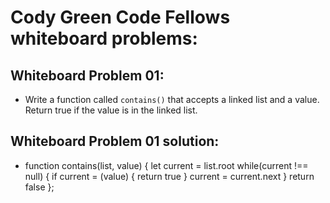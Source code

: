 # Cody Green Code Fellows whiteboard problems:

## Whiteboard Problem 01:

* Write a function called `contains()` that accepts a
linked list and a value. Return true if the value is 
in the linked list.



## Whiteboard Problem 01 solution:

* function contains(list, value) {
    let current = list.root
    while(current !== null) {
        if current = (value) {
            return true
        }
        current = current.next
    }
    return false
};
